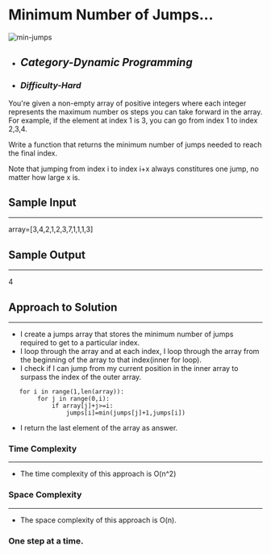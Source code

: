# Minimum Number of Jumps...
![min-jumps](https://github.com/belisky/AlgoMornings/assets/61013338/dfbbf091-3c0f-4d4c-ac9a-4e0a064e519c)


- ## **_Category-Dynamic Programming_**
- ### **_Difficulty-Hard_**

You're given a non-empty array of positive integers where each integer represents the maximum number os steps you can take forward in the array. For example, if the element at index 1 is 3, you can go from index 1 to index 2,3,4.

Write a function that returns the minimum number of jumps needed to reach the final index.

Note that jumping from index i to index i+x always constitures one jump, no matter how large x is.

## Sample Input

---

array=[3,4,2,1,2,3,7,1,1,1,3]

## Sample Output

---

4

## Approach to Solution

---

- I create a jumps array that stores the minimum number of jumps required to get to a particular index.
- I loop through the array and at each index, I loop through the array from the beginning of the array to that index(inner for loop).
- I check if I can jump from my current position in the inner array to surpass the index of the outer array.

```
   for i in range(1,len(array)):
        for j in range(0,i):
            if array[j]+j>=i:
                jumps[i]=min(jumps[j]+1,jumps[i])
```

- I return the last element of the array as answer.

### Time Complexity

---

- The time complexity of this approach is O(n^2)

### Space Complexity

---

- The space complexity of this approach is O(n).

### One step at a time.

